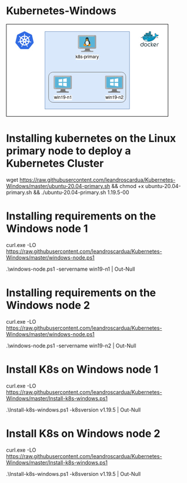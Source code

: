 # Kubernetes-Windows

![alt text](https://github.com/leandroscardua/Kubernetes-Windows/raw/master/Untitled%20Diagram.jpg?raw=true)

# Installing kubernetes on the Linux primary node to deploy a Kubernetes Cluster

wget https://raw.githubusercontent.com/leandroscardua/Kubernetes-Windows/master/ubuntu-20.04-primary.sh
&& chmod +x ubuntu-20.04-primary.sh
&& ./ubuntu-20.04-primary.sh 1.19.5-00

# Installing requirements on the Windows node 1
curl.exe -LO https://raw.githubusercontent.com/leandroscardua/Kubernetes-Windows/master/windows-node.ps1

.\windows-node.ps1 -servername win19-n1 | Out-Null

# Installing requirements on the Windows node 2
curl.exe -LO https://raw.githubusercontent.com/leandroscardua/Kubernetes-Windows/master/windows-node.ps1

.\windows-node.ps1 -servername win19-n2 | Out-Null

# Install K8s on Windows node 1
curl.exe -LO https://raw.githubusercontent.com/leandroscardua/Kubernetes-Windows/master/Install-k8s-windows.ps1

.\Install-k8s-windows.ps1 -k8sversion v1.19.5 | Out-Null

# Install K8s on Windows node 2
curl.exe -LO https://raw.githubusercontent.com/leandroscardua/Kubernetes-Windows/master/Install-k8s-windows.ps1

.\Install-k8s-windows.ps1 -k8sversion v1.19.5 | Out-Null


